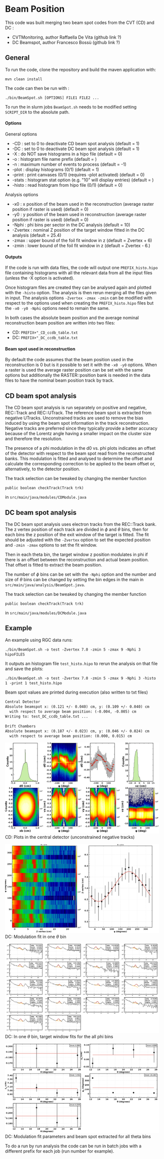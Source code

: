 
# Beam Position

This code was built merging two beam spot codes from the CVT (CD) and DC :
- CVTMonitoring, author Raffaella De Vita (github link ?)
- DC Beamspot, author Francesco Bossù (github link ?)

## General

To run the code, clone the repository and build the maven application with:
```
mvn clean install
```

The code can then be run with :
```
./bin/BeamSpot.sh [OPTIONS] FILE1 FILE2 ...
```
To run the in slurm jobs  `BeamSpot.sh` needs to be modified setting `SCRIPT_DIR` to the absolute path.

#### Options

General options
- -CD : set to 0 to deactivate CD beam spot analysis (default = 1)
- -DC : set to 0 to deactivate DC beam spot analysis (default = 1)
- -X : do NOT save histograms in a hipo file (default = 0)
- -o : histogram file name prefix (default = )
- -n : maximum number of events to process (default = -1)
- -plot : display histograms (0/1) (default = 1)
- -print : print canvases (0/1) (requires -plot activated) (default = 0)
- -stats : histogram stat option (e.g. "10" will display entries) (default = )
- -histo : read histogram from hipo file (0/1) (default = 0)

Analysis options
- -x0 : x position of the beam used in the reconstruction (average raster position if raster is used) (default = 0)
- -y0 : y position of the beam used in reconstruction (average raster position if raster is used) (default = 0)
- -Nphi : phi bins per sector in the DC analysis (default = 10)
- -Zvertex : nominal Z position of the target window fitted in the DC analysis (default = 25.4)
- -zmax : upper bound of the foil fit window in z (default = Zvertex + 6)
- -zmin : lower bound of the foil fit window in z (default = Zvertex - 6.)

#### Outputs

If the code is run with data files, the code will output one `PREFIX_histo.hipo` file containing histograms with all the relevant data from all the input files (unless the -X option is activated).

Once histogram files are created they can be analysed again and plotted with the `-histo` option. The analysis is then rerun merging all the files given in input. The analysis options `-Zvertex -zmax -zmin` can be modified with respect to the options used when creating the `PREFIX_histo.hipo` files but the `-x0 -y0 -Nphi` options need to remain the same.

In both cases the absolute beam position and the average nominal reconstruction beam position are written into two files:
- CD:  `PREFIX+"_CD_ccdb_table.txt`
- DC:  `PREFIX+"_DC_ccdb_table.txt`

#### Beam spot used in reconstruction 

By default the code assumes that the beam position used in the reconstruction is 0 but is it possible to set it with the `-x0 -y0` options. When a raster is used the average raster position can be set with the same options but additionally the RASTER::position bank is needed in the data files to have the nominal beam position track by track.


## CD beam spot analysis

The CD beam spot analysis is run separately on positive and negative, REC::Track and  REC::UTrack. The reference beam spot is extracted from negative UTracks. Unconstrained tracks are used to remove the bias induced by using the beam spot information in the track reconstruction. Negative tracks are preferred since they typically provide a better accuracy because of the Lorentz angle having a smaller impact on the cluster size and therefore the resolution.

The presence of a phi modulation in the d0 vs. phi plots indicates an offset of the detector with respect to the beam spot read from the reconstructed banks. This modulation is fitted and analysed to determine the offset and calculate the corresponding correction to be applied to the beam offset or, alternatively, to the detector position.

The track selection can be tweaked by changing the member function
```
public boolean checkTrack(Track trk)
```
in `src/main/java/modules/CDModule.java `

## DC beam spot analysis

The DC beam spot analysis uses electron tracks from the REC::Track bank. The z vertex position of each track are divided in $\phi$ and $\theta$ bins, then for each bins the z position of the exit window of the target is fitted. The fit should be adjusted with the `-Zvertex` option to set the expected position and `-zmin -zmax` options to set the fit window.

Then in each theta bin, the target window z position modulates in phi if there is an offset between the reconstruction and actual beam position. That offset is fitted to extract the beam position.

The number of $\phi$ bins can be set with the `-Nphi` option and the number and size of $\theta$ bins can be changed by setting the bin edges in the main in `src/main/java/analysis/BeamSpot.java`.

The track selection can be tweaked by changing the member function
```
public boolean checkTrack(Track trk)
```
in `src/main/java/modules/DCModule.java `

## Example

An example using RGC data runs:
```
./bin/BeamSpot.sh -o test -Zvertex 7.0 -zmin 5 -zmax 9 -Nphi 3 hipoFILES
```
It outputs an histogram file `test_histo.hipo` to rerun the analysis on that file and save the plots:
```
./bin/BeamSpot.sh -o test -Zvertex 7.0 -zmin 5 -zmax 9 -Nphi 3 -histo 1 -print 1 test_histo.hipo
```

Beam spot values are printed during execution (also written to txt files)
```
Central Detector
Absolute beamspot x: (0.121 +/- 0.040) cm, y: (0.109 +/- 0.040) cm
  with respect to average beam position: (-0.004, -0.005) cm
Writing to: test_DC_ccdb_table.txt ...

Drift Chambers
Absolute beamspot x: (0.187 +/- 0.023) cm, y: (0.046 +/- 0.024) cm
  with respect to average beam position: (0.000, 0.015) cm
```

![CDVertex_UNegatives](CDVertex_UNegatives.png)
CD: Plots in the central detector (unconstrained negative tracks)

![DCVertex_175](DCVertex_175.png)
DC: Modulation fit in one $\theta$ bin

![DCVertex_fits_175](DCVertex_fits_175.png)
DC: In one $\theta$ bin, target window fits for the all phi bins

![DCVertex_parameters](DCVertex_parameters.png)
DC: Modulation fit parameters and beam spot extracted for all theta bins 

To do a run by run analysis the code can be run in batch jobs with a different prefix for each job (run number for example).
